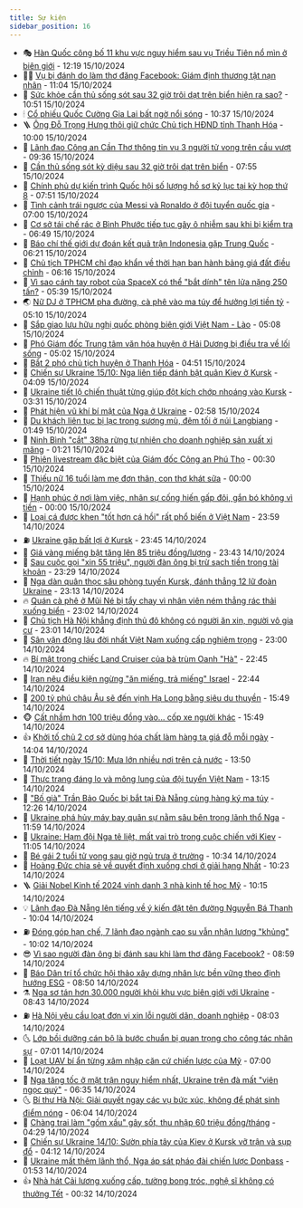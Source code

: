 ```yaml
---
title: Sự kiện
sidebar_position: 16
---
```


<!-- dantri-su-kien:START -->
- 🎭 [Hàn Quốc công bố 11 khu vực nguy hiểm sau vụ Triều Tiên nổ mìn ở biên giới](https://dantri.com.vn/the-gioi/han-quoc-cong-bo-11-khu-vuc-nguy-hiem-sau-vu-trieu-tien-no-min-o-bien-gioi-20241015191333960.htm) - 12:19 15/10/2024
- 👨‍🏫 [Vụ bị đánh do làm thơ đăng Facebook: Giám định thương tật nạn nhân](https://dantri.com.vn/phap-luat/vu-bi-danh-do-lam-tho-dang-facebook-giam-dinh-thuong-tat-nan-nhan-20241015173603923.htm) - 11:04 15/10/2024
- 🌮 [Sức khỏe cần thủ sống sót sau 32 giờ trôi dạt trên biển hiện ra sao?](https://dantri.com.vn/suc-khoe/suc-khoe-can-thu-song-sot-sau-32-gio-troi-dat-tren-bien-hien-ra-sao-20241015163535215.htm) - 10:51 15/10/2024
- 🕯 [Cổ phiếu Quốc Cường Gia Lai bất ngờ nổi sóng](https://dantri.com.vn/kinh-doanh/co-phieu-quoc-cuong-gia-lai-bat-ngo-noi-song-20241015164913269.htm) - 10:37 15/10/2024
- 🪜 [Ông Đỗ Trọng Hưng thôi giữ chức Chủ tịch HĐND tỉnh Thanh Hóa](https://dantri.com.vn/xa-hoi/ong-do-trong-hung-thoi-giu-chuc-chu-tich-hdnd-tinh-thanh-hoa-20241015163753157.htm) - 10:00 15/10/2024
- 🐘 [Lãnh đạo Công an Cần Thơ thông tin vụ 3 người tử vong trên cầu vượt](https://dantri.com.vn/xa-hoi/lanh-dao-cong-an-can-tho-thong-tin-vu-3-nguoi-tu-vong-tren-cau-vuot-20241015161313322.htm) - 09:36 15/10/2024
- 🤔 [Cần thủ sống sót kỳ diệu sau 32 giờ trôi dạt trên biển](https://dantri.com.vn/xa-hoi/can-thu-song-sot-ky-dieu-sau-32-gio-troi-dat-tren-bien-20241015142022195.htm) - 07:55 15/10/2024
- 🧠 [Chính phủ dự kiến trình Quốc hội số lượng hồ sơ kỷ lục tại kỳ họp thứ 8](https://dantri.com.vn/xa-hoi/chinh-phu-du-kien-trinh-quoc-hoi-so-luong-ho-so-ky-luc-tai-ky-hop-thu-8-20241015142912377.htm) - 07:51 15/10/2024
- 📝 [Tình cảnh trái ngược của Messi và Ronaldo ở đội tuyển quốc gia](https://dantri.com.vn/the-thao/tinh-canh-trai-nguoc-cua-messi-va-ronaldo-o-doi-tuyen-quoc-gia-20241015100058480.htm) - 07:00 15/10/2024
- 🦏 [Cơ sở tái chế rác ở Bình Phước tiếp tục gây ô nhiễm sau khi bị kiểm tra](https://dantri.com.vn/xa-hoi/co-so-tai-che-rac-o-binh-phuoc-tiep-tuc-gay-o-nhiem-sau-khi-bi-kiem-tra-20241015120221156.htm) - 06:49 15/10/2024
- 🥰 [Báo chí thế giới dự đoán kết quả trận Indonesia gặp Trung Quốc](https://dantri.com.vn/the-thao/bao-chi-the-gioi-du-doan-ket-qua-tran-indonesia-gap-trung-quoc-20241015130302169.htm) - 06:21 15/10/2024
- 🤗 [Chủ tịch TPHCM chỉ đạo khẩn về thời hạn ban hành bảng giá đất điều chỉnh](https://dantri.com.vn/xa-hoi/chu-tich-tphcm-chi-dao-khan-ve-thoi-han-ban-hanh-bang-gia-dat-dieu-chinh-20241015131340556.htm) - 06:16 15/10/2024
- 🌈 [Vì sao cánh tay robot của SpaceX có thể &quot;bắt dính&quot; tên lửa nặng 250 tấn?](https://dantri.com.vn/khoa-hoc-cong-nghe/vi-sao-canh-tay-robot-cua-spacex-co-the-bat-dinh-ten-lua-nang-250-tan-20241015110257513.htm) - 05:39 15/10/2024
- 🌏 [Nữ DJ ở TPHCM pha đường, cà phê vào ma túy để hưởng lợi tiền tỷ](https://dantri.com.vn/phap-luat/nu-dj-o-tphcm-pha-duong-ca-phe-vao-ma-tuy-de-huong-loi-tien-ty-20241015110908762.htm) - 05:10 15/10/2024
- 💄 [Sắp giao lưu hữu nghị quốc phòng biên giới Việt Nam - Lào](https://dantri.com.vn/xa-hoi/sap-giao-luu-huu-nghi-quoc-phong-bien-gioi-viet-nam-lao-20241015114752853.htm) - 05:08 15/10/2024
- 👺 [Phó Giám đốc Trung tâm văn hóa huyện ở Hải Dương bị điều tra về lối sống](https://dantri.com.vn/xa-hoi/pho-giam-doc-trung-tam-van-hoa-huyen-o-hai-duong-bi-dieu-tra-ve-loi-song-20241015115038818.htm) - 05:02 15/10/2024
- 👹 [Bắt 2 phó chủ tịch huyện ở Thanh Hóa](https://dantri.com.vn/phap-luat/bat-2-pho-chu-tich-huyen-o-thanh-hoa-20241015113923077.htm) - 04:51 15/10/2024
- 🌊 [Chiến sự Ukraine 15/10: Nga liên tiếp đánh bật quân Kiev ở Kursk](https://dantri.com.vn/the-gioi/chien-su-ukraine-1510-nga-lien-tiep-danh-bat-quan-kiev-o-kursk-20241015090710469.htm) - 04:09 15/10/2024
- 🤠 [Ukraine tiết lộ chiến thuật từng giúp đột kích chớp nhoáng vào Kursk](https://dantri.com.vn/the-gioi/ukraine-tiet-lo-chien-thuat-tung-giup-dot-kich-chop-nhoang-vao-kursk-20241015102100640.htm) - 03:31 15/10/2024
- 🎊 [Phát hiện vũ khí bí mật của Nga ở Ukraine](https://dantri.com.vn/the-gioi/phat-hien-vu-khi-bi-mat-cua-nga-o-ukraine-20241015095325444.htm) - 02:58 15/10/2024
- 🐘 [Du khách liên tục bị lạc trong sương mù, đêm tối ở núi Langbiang](https://dantri.com.vn/xa-hoi/du-khach-lien-tuc-bi-lac-trong-suong-mu-dem-toi-o-nui-langbiang-20241015081506569.htm) - 01:49 15/10/2024
- 💂 [Ninh Bình &quot;cắt&quot; 38ha rừng tự nhiên cho doanh nghiệp sản xuất xi măng](https://dantri.com.vn/xa-hoi/ninh-binh-cat-38ha-rung-tu-nhien-cho-doanh-nghiep-san-xuat-xi-mang-20241015080254846.htm) - 01:21 15/10/2024
- 👹 [Phiên livestream đặc biệt của Giám đốc Công an Phú Thọ](https://dantri.com.vn/xa-hoi/phien-livestream-dac-biet-cua-giam-doc-cong-an-phu-tho-20241014225002195.htm) - 00:30 15/10/2024
- 🦒 [Thiếu nữ 16 tuổi làm mẹ đơn thân, con thơ khát sữa](https://dantri.com.vn/tam-long-nhan-ai/thieu-nu-16-tuoi-lam-me-don-than-con-tho-khat-sua-20241014152527196.htm) - 00:00 15/10/2024
- 🗽 [Hạnh phúc ở nơi làm việc, nhân sự cống hiến gấp đôi, gắn bó không vì tiền](https://dantri.com.vn/an-sinh/hanh-phuc-o-noi-lam-viec-nhan-su-cong-hien-gap-doi-gan-bo-khong-vi-tien-20241014182426940.htm) - 00:00 15/10/2024
- 💄 [Loại cá được khen &quot;tốt hơn cá hồi&quot; rất phổ biến ở Việt Nam](https://dantri.com.vn/suc-khoe/loai-ca-duoc-khen-tot-hon-ca-hoi-rat-pho-bien-o-viet-nam-20241008073115230.htm) - 23:59 14/10/2024
- ⛽️ [Ukraine gặp bất lợi ở Kursk](https://dantri.com.vn/the-gioi/ukraine-gap-bat-loi-o-kursk-20241015064255371.htm) - 23:45 14/10/2024
- 🥷 [Giá vàng miếng bật tăng lên 85 triệu đồng/lượng](https://dantri.com.vn/kinh-doanh/gia-vang-mieng-bat-tang-len-85-trieu-dongluong-20241014234137003.htm) - 23:43 14/10/2024
- 🤖 [Sau cuộc gọi &quot;xin 55 triệu&quot;, người đàn ông bị trừ sạch tiền trong tài khoản](https://dantri.com.vn/phap-luat/sau-cuoc-goi-xin-55-trieu-nguoi-dan-ong-bi-tru-sach-tien-trong-tai-khoan-20241014214904600.htm) - 23:29 14/10/2024
- 🌊 [Nga dàn quân thọc sâu phòng tuyến Kursk, đánh thẳng 12 lữ đoàn Ukraine](https://dantri.com.vn/the-gioi/nga-dan-quan-thoc-sau-phong-tuyen-kursk-danh-thang-12-lu-doan-ukraine-20241015060539014.htm) - 23:13 14/10/2024
- 🔥 [Quán cà phê ở Mũi Né bị tẩy chay vì nhân viên ném thẳng rác thải xuống biển](https://dantri.com.vn/du-lich/quan-ca-phe-o-mui-ne-bi-tay-chay-vi-nhan-vien-nem-thang-rac-thai-xuong-bien-20241014222630291.htm) - 23:02 14/10/2024
- 🦏 [Chủ tịch Hà Nội khẳng định thủ đô không có người ăn xin, người vô gia cư](https://dantri.com.vn/xa-hoi/chu-tich-ha-noi-khang-dinh-thu-do-khong-co-nguoi-an-xin-nguoi-vo-gia-cu-20241014213949683.htm) - 23:01 14/10/2024
- 🐘 [Sân vận động lâu đời nhất Việt Nam xuống cấp nghiêm trọng](https://dantri.com.vn/the-thao/san-van-dong-lau-doi-nhat-viet-nam-xuong-cap-nghiem-trong-20241014205328046.htm) - 23:00 14/10/2024
- 🔥 [Bí mật trong chiếc Land Cruiser của bà trùm Oanh &quot;Hà&quot;](https://dantri.com.vn/phap-luat/bi-mat-trong-chiec-land-cruiser-cua-ba-trum-oanh-ha-20241014141328778.htm) - 22:45 14/10/2024
- 💼 [Iran nêu điều kiện ngừng &quot;ăn miếng, trả miếng&quot; Israel](https://dantri.com.vn/the-gioi/iran-neu-dieu-kien-ngung-an-mieng-tra-mieng-israel-20241015053833843.htm) - 22:44 14/10/2024
- 🚀 [200 tỷ phú châu Âu sẽ đến vịnh Hạ Long bằng siêu du thuyền](https://dantri.com.vn/du-lich/200-ty-phu-chau-au-se-den-vinh-ha-long-bang-sieu-du-thuyen-20241014224307628.htm) - 15:49 14/10/2024
- 🐵 [Cất nhầm hơn 100 triệu đồng vào... cốp xe người khác](https://dantri.com.vn/xa-hoi/cat-nham-hon-100-trieu-dong-vao-cop-xe-nguoi-khac-20241014203117637.htm) - 15:49 14/10/2024
- 👍 [Khởi tố chủ 2 cơ sở dùng hóa chất làm hàng tạ giá đỗ mỗi ngày](https://dantri.com.vn/phap-luat/khoi-to-chu-2-co-so-dung-hoa-chat-lam-hang-ta-gia-do-moi-ngay-20241014194246920.htm) - 14:04 14/10/2024
- 🚦 [Thời tiết ngày 15/10: Mưa lớn nhiều nơi trên cả nước](https://dantri.com.vn/xa-hoi/thoi-tiet-ngay-1510-mua-lon-nhieu-noi-tren-ca-nuoc-20241014202812016.htm) - 13:50 14/10/2024
- 🥸 [Thực trạng đáng lo và mông lung của đội tuyển Việt Nam](https://dantri.com.vn/the-thao/thuc-trang-dang-lo-va-mong-lung-cua-doi-tuyen-viet-nam-20241014192715018.htm) - 13:15 14/10/2024
- 🥷 [&quot;Bố già&quot; Trần Bảo Quốc bị bắt tại Đà Nẵng cùng hàng ký ma túy](https://dantri.com.vn/phap-luat/bo-gia-tran-bao-quoc-bi-bat-tai-da-nang-cung-hang-ky-ma-tuy-20241014191051755.htm) - 12:26 14/10/2024
- 🤡 [Ukraine phá hủy máy bay quân sự nằm sâu bên trong lãnh thổ Nga](https://dantri.com.vn/the-gioi/ukraine-pha-huy-may-bay-quan-su-nam-sau-ben-trong-lanh-tho-nga-20241014164810360.htm) - 11:59 14/10/2024
- 🥳 [Ukraine: Hạm đội Nga tê liệt, mất vai trò trong cuộc chiến với Kiev](https://dantri.com.vn/the-gioi/ukraine-ham-doi-nga-te-liet-mat-vai-tro-trong-cuoc-chien-voi-kiev-20241014174331554.htm) - 11:05 14/10/2024
- 🤩 [Bé gái 2 tuổi tử vong sau giờ ngủ trưa ở trường](https://dantri.com.vn/xa-hoi/be-gai-2-tuoi-tu-vong-sau-gio-ngu-trua-o-truong-20241014172727309.htm) - 10:34 14/10/2024
- 🎡 [Hoàng Đức chia sẻ về quyết định xuống chơi ở giải hạng Nhất](https://dantri.com.vn/the-thao/hoang-duc-chia-se-ve-quyet-dinh-xuong-choi-o-giai-hang-nhat-20241014172126527.htm) - 10:23 14/10/2024
- 🪜 [Giải Nobel Kinh tế 2024 vinh danh 3 nhà kinh tế học Mỹ](https://dantri.com.vn/the-gioi/giai-nobel-kinh-te-2024-vinh-danh-3-nha-kinh-te-hoc-my-20241014170811284.htm) - 10:15 14/10/2024
- 💡 [Lãnh đạo Đà Nẵng lên tiếng về ý kiến đặt tên đường Nguyễn Bá Thanh](https://dantri.com.vn/xa-hoi/lanh-dao-da-nang-len-tieng-ve-y-kien-dat-ten-duong-nguyen-ba-thanh-20241014154727310.htm) - 10:04 14/10/2024
- ⛽️ [Đóng góp hạn chế, 7 lãnh đạo ngành cao su vẫn nhận lương &quot;khủng&quot;](https://dantri.com.vn/lao-dong-viec-lam/dong-gop-han-che-7-lanh-dao-nganh-cao-su-van-nhan-luong-khung-20241014164434856.htm) - 10:02 14/10/2024
- 😎 [Vì sao người đàn ông bị đánh sau khi làm thơ đăng Facebook?](https://dantri.com.vn/phap-luat/vi-sao-nguoi-dan-ong-bi-danh-sau-khi-lam-tho-dang-facebook-20241014151549052.htm) - 08:59 14/10/2024
- 🗽 [Báo Dân trí tổ chức hội thảo xây dựng nhân lực bền vững theo định hướng ESG](https://dantri.com.vn/an-sinh/bao-dan-tri-to-chuc-hoi-thao-xay-dung-nhan-luc-ben-vung-theo-dinh-huong-esg-20241014152048824.htm) - 08:50 14/10/2024
- ⚗️ [Nga sơ tán hơn 30.000 người khỏi khu vực biên giới với Ukraine](https://dantri.com.vn/the-gioi/nga-so-tan-hon-30000-nguoi-khoi-khu-vuc-bien-gioi-voi-ukraine-20241014153549556.htm) - 08:43 14/10/2024
- ⛽️ [Hà Nội yêu cầu loạt đơn vị xin lỗi người dân, doanh nghiệp](https://dantri.com.vn/xa-hoi/ha-noi-yeu-cau-loat-don-vi-xin-loi-nguoi-dan-doanh-nghiep-20241014144755558.htm) - 08:03 14/10/2024
- 🌜 [Lớp bồi dưỡng cán bộ là bước chuẩn bị quan trọng cho công tác nhân sự](https://dantri.com.vn/xa-hoi/lop-boi-duong-can-bo-la-buoc-chuan-bi-quan-trong-cho-cong-tac-nhan-su-20241014140126973.htm) - 07:01 14/10/2024
- 🦩 [Loạt UAV bí ẩn từng xâm nhập căn cứ chiến lược của Mỹ](https://dantri.com.vn/the-gioi/loat-uav-bi-an-tung-xam-nhap-can-cu-chien-luoc-cua-my-20241014135308194.htm) - 07:00 14/10/2024
- 🦒 [Nga tăng tốc ở mặt trận nguy hiểm nhất, Ukraine trên đà mất &quot;viên ngọc quý&quot;](https://dantri.com.vn/the-gioi/nga-tang-toc-o-mat-tran-nguy-hiem-nhat-ukraine-tren-da-mat-vien-ngoc-quy-20241014101356763.htm) - 06:35 14/10/2024
- 🌜 [Bí thư Hà Nội: Giải quyết ngay các vụ bức xúc, không để phát sinh điểm nóng](https://dantri.com.vn/xa-hoi/bi-thu-ha-noi-giai-quyet-ngay-cac-vu-buc-xuc-khong-de-phat-sinh-diem-nong-20241014122404438.htm) - 06:04 14/10/2024
- 🐎 [Chàng trai làm &quot;gốm xấu&quot; gây sốt, thu nhập 60 triệu đồng/tháng](https://dantri.com.vn/lao-dong-viec-lam/chang-trai-lam-gom-xau-gay-sot-thu-nhap-60-trieu-dongthang-20241013163307026.htm) - 04:29 14/10/2024
- 🌋 [Chiến sự Ukraine 14/10: Sườn phía tây của Kiev ở Kursk vỡ trận và sụp đổ](https://dantri.com.vn/the-gioi/chien-su-ukraine-1410-suon-phia-tay-cua-kiev-o-kursk-vo-tran-va-sup-do-20241014105920041.htm) - 04:12 14/10/2024
- 🧰 [Ukraine mất thêm lãnh thổ, Nga áp sát pháo đài chiến lược Donbass](https://dantri.com.vn/the-gioi/ukraine-mat-them-lanh-tho-nga-ap-sat-phao-dai-chien-luoc-donbass-20241014081954612.htm) - 01:53 14/10/2024
- 👍 [Nhà hát Cải lương xuống cấp, tường bong tróc, nghệ sĩ không có thưởng Tết](https://dantri.com.vn/giai-tri/nha-hat-cai-luong-xuong-cap-tuong-bong-troc-nghe-si-khong-co-thuong-tet-20241014022837767.htm) - 00:32 14/10/2024<!-- dantri-su-kien:END -->
